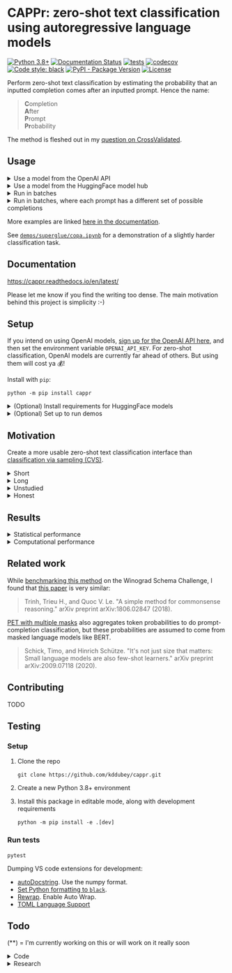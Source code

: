 # CAPPr: zero-shot text classification using autoregressive language models

[![Python 3.8+](https://img.shields.io/badge/python-3.8+-blue.svg)](https://www.python.org/downloads/release/python-380/)
[![Documentation Status](https://readthedocs.org/projects/cappr/badge/?version=latest)](https://cappr.readthedocs.io/en/latest/?badge=latest)
[![tests](https://github.com/kddubey/cappr/actions/workflows/test.yml/badge.svg)](https://github.com/kddubey/cappr/actions/workflows/test.yml)
[![codecov](https://codecov.io/gh/kddubey/cappr/branch/main/graph/badge.svg?token=NYIL076PSM)](https://codecov.io/gh/kddubey/cappr)
[![Code style: black](https://img.shields.io/badge/code%20style-black-000000.svg)](https://github.com/psf/black)
[![PyPI - Package Version](https://img.shields.io/pypi/v/cappr?logo=pypi&style=flat&color=orange)](https://pypi.org/project/cappr/)
[![License](https://img.shields.io/badge/License-Apache_2.0-blue.svg)](https://opensource.org/licenses/Apache-2.0)

Perform zero-shot text classification by estimating the probability that an inputted
completion comes after an inputted prompt. Hence the name:

> **C**ompletion<br>
  **A**fter<br>
  **P**rompt<br>
  **Pr**obability<br>

The method is fleshed out in my [question on CrossValidated](https://stats.stackexchange.com/q/601159/337906).

## Usage

<details>
<summary>Use a model from the OpenAI API</summary>

Specifically, this model must be compatible with the
[/v1/completions](https://platform.openai.com/docs/models/model-endpoint-compatibility)
endpoint.

Let's classify
[this sentiment example](https://platform.openai.com/docs/guides/completion/classification)
from the OpenAI text completion docs.

```python
from cappr.openai.classify import predict

tweet = 'I loved the new Batman movie!'
prompt = f'Tweet: {tweet}\nSentiment:'

class_names = ('positive', 'neutral', 'negative')
# optional: let's supply a prior distribution over the classes
prior       = (   1/8    ,    1/8   ,     3/4   )

preds = predict(prompts=[prompt],
                completions=class_names,
                model='text-ada-001',
                prior=prior)
preds
# ['positive']
```
</details>

<details>
<summary>Use a model from the HuggingFace model hub</summary>

Specifically, this model must be able to be loaded using
`transformers.AutoModelForCausalLM.from_pretrained(model)`.

Smaller LMs may not work well. But there will likely be better ones in the hub soon.

```python
from cappr.huggingface.classify import predict

prompt = 'Which planet is closer to the Sun: Mercury or Earth?'

class_names = ('Mercury', 'Earth')
prior = None  # uniform prior

preds = predict(prompts=[prompt],
                completions=class_names,
                model='gpt2',
                prior=prior)
preds
# ['Mercury']
```
</details>

<details>
<summary>Run in batches</summary>

Let's use `huggingface` for this example cuz it's free. And let's predict probabilities
instead of the class.

```python
from cappr.huggingface.classify import predict_proba

prompts = [
    'Stephen Curry is a',
    'Martina Navratilova was a',
    "Dexter, from the TV Series Dexter's Laboratory, is a",
    'LeBron James is a',    
]

# each of the prompts could be completed with one of these:
class_names = (
    'basketball player',
    'tennis player',
    'scientist'
)

prior = (
    1/6,  # few
    1/6,  # few
    2/3   # there are more
)

pred_probs = predict_proba(prompts=prompts,
                           completions=class_names,
                           model='gpt2',
                           batch_size=32,  # whatever fits on your CPU/GPU
                           prior=prior)

# pred_probs[i,j] = probability that prompts[i] is classified as class_names[j]
print(pred_probs.round(1))
# [[0.5 0.3 0.2]
#  [0.3 0.6 0.2]
#  [0.1 0.1 0.8]
#  [0.8 0.2 0. ]]

# for each prompt, which completion is most likely?
pred_class_idxs = pred_probs.argmax(axis=1)
print([class_names[pred_class_idx] for pred_class_idx in pred_class_idxs])
# ['basketball player',
#  'tennis player',
#  'scientist',
#  'basketball player']
```
</details>

<details>
<summary>Run in batches, where each prompt has a different set of possible completions
</summary>

Again, let's use `huggingface` to predict probabilities. And this time, let's pass in an 
instantiated model and tokenizer instead of its name. That way, the model isn't
re-loaded every time you wanna use it.

```python
import numpy as np
from transformers import AutoModelForCausalLM, AutoTokenizer

from cappr import Example
from cappr.huggingface.classify import predict_proba_examples

examples = [
    Example(prompt='Jodie Foster played',
            completions=('Clarice Starling', 'Trinity in The Matrix')),
    Example(prompt='Batman, from Batman: The Animated Series, was played by',
            completions=('Pete Holmes', 'Kevin Conroy', 'Spongebob!'),
            prior=      (     1/3      ,      2/3     ,      0      ))
]

model_name = 'gpt2'
model = AutoModelForCausalLM.from_pretrained(model_name)
tokenizer = AutoTokenizer.from_pretrained(model_name)
pred_probs = predict_proba_examples(examples,
                                    model_and_tokenizer=(model, tokenizer))

# pred_probs[i][j] = probability that examples[i].prompt is classified as
# examples[i].completions[j]
print([example_pred_probs.round(2)
       for example_pred_probs in pred_probs])
# [array([0.7, 0.3]),
#  array([0.03, 0.97, 0.  ])]

# for each example, which completion is most likely?
pred_class_idxs = [np.argmax(example_pred_probs)
                   for example_pred_probs in pred_probs]
print([example.completions[pred_class_idx]
       for example, pred_class_idx in zip(examples, pred_class_idxs)])
# ['Clarice Starling',
#  'Kevin Conroy']
```
</details>

More examples are linked [here in the
documentation](https://cappr.readthedocs.io/en/latest/5_examples.html).

See
[`demos/superglue/copa.ipynb`](https://github.com/kddubey/cappr/blob/main/demos/superglue/copa.ipynb)
for a demonstration of a slightly harder classification task.


## Documentation

https://cappr.readthedocs.io/en/latest/

Please let me know if you find the writing too dense. The main motivation behind this
project is simplicity :-)


## Setup

If you intend on using OpenAI models, [sign up for the OpenAI API
here](https://platform.openai.com/signup), and then set the environment variable
`OPENAI_API_KEY`. For zero-shot classification, OpenAI models are currently far ahead of
others. But using them will cost ya 💰!

Install with `pip`:

```
python -m pip install cappr
```

<details>
<summary>(Optional) Install requirements for HuggingFace models</summary>

```
python -m pip install cappr[hf]
```
</details>

<details>
<summary>(Optional) Set up to run demos</summary>

```
python -m pip install cappr[demos]
```
</details>


## Motivation

Create a more usable zero-shot text classification interface than
[classification via sampling (CVS)](https://platform.openai.com/docs/guides/completion/classification).

<details>
<summary>Short</summary>

In CVS, your job is to write up your classification task in a `prompt` string, and then
write custom code to post-process arbitrary `completion`/output strings.

In CAPPr, your job starts and stops at writing up your classification task as a
`{prompt}{end_of_prompt}{completion}` string.
</details>

<details>
<summary>Long</summary>

Please see [this page of the
documentation](https://cappr.readthedocs.io/en/latest/2_motivation.html).

</details>

<details>
<summary>Unstudied</summary>

I'm curious to see how much easier estimation/discrimination is than generation. In
[`demos/superglue/copa.ipynb`](https://github.com/kddubey/cappr/blob/main/demos/superglue/copa.ipynb),
CVS using OpenAI's `text-curie-001` is less than 50% accurate, while CAPPr is 80%
accurate.

</details>

<details>
<summary>Honest</summary>

Keep myself busy

</details>


## Results

<details>
<summary>
Statistical performance
</summary>
Performs ok based on 2 datasets, when compared to classification via sampling (CVS).
I need to run it on more ofc. Will update

  * [`demos/superglue/copa.ipynb`](https://github.com/kddubey/cappr/blob/main/demos/superglue/copa.ipynb)
  * [`demos/superglue/wsc.ipynb`](https://github.com/kddubey/cappr/blob/main/demos/superglue/wsc.ipynb)
</details>


<details>
<summary>
Computational performance
</summary>

One concern was that CAPPr requires as many `model()` calls as there are classes. But in
the CAPPr scheme, we can simply cache each attention block's keys and values for the
prompts. This feature is already supported by `AutoModelForCausalLM`s. See [this
code](https://github.com/kddubey/cappr/blob/main/src/cappr/huggingface/classify.py) for
the implementation. Note that this caching is not implemented for OpenAI models, as I
can't control their backend. **This means that when running `cappr.openai` functions,
you'll be on the *cappr (slow)* line** :-(

![](/docs/source/_static/scaling_classes/batch_size_32.png)

*Figure 1: [COPA](https://people.ict.usc.edu/~gordon/copa.html) dataset, repeating the
choices to simulate multi-class classification tasks. [GPT-2
(small)](https://huggingface.co/gpt2) was run on a Tesla K80 GPU (whatever was free in
Google Colab in March 2023, I'm not hardware savvy). 96 classification inputs were
processed in batches of size 32. Each point in the graph is a median of 5 runs. For
classification via sampling (CVS), exactly 4 tokens were generated for each prompt,
which is the number of tokens in `'\n\nAnswer A'`. 1-token times are also shown. But for
COPA (and other multiple-choice style prompts), that may result in lower zero-shot
accuracy, as most of the sampled choices come after the first token.*

See the [`demos/computational_analysis.ipynb`
notebook](https://github.com/kddubey/cappr/blob/main/demos/computational_analysis.ipynb).

</details>


## Related work

While [benchmarking this
method](https://github.com/kddubey/cappr/blob/main/demos/superglue/wsc.ipynb) on the
Winograd Schema Challenge, I found that [this paper](https://arxiv.org/abs/1806.02847)
is very similar:

> Trinh, Trieu H., and Quoc V. Le. "A simple method for commonsense reasoning." arXiv preprint arXiv:1806.02847 (2018).

[PET with multiple masks](https://arxiv.org/abs/2009.07118) also aggregates token
probabilities to do prompt-completion classification, but these probabilities are
assumed to come from masked language models like BERT.

> Schick, Timo, and Hinrich Schütze. "It's not just size that matters: Small language models are also few-shot learners." arXiv preprint arXiv:2009.07118 (2020).


## Contributing

TODO


## Testing

### Setup

1. Clone the repo

   ```
   git clone https://github.com/kddubey/cappr.git
   ```

2. Create a new Python 3.8+ environment

3. Install this package in editable mode, along with development requirements

   ```
   python -m pip install -e .[dev]
   ```

### Run tests

```
pytest
```

Dumping VS code extensions for development:
  * [autoDocstring](https://marketplace.visualstudio.com/items?itemName=njpwerner.autodocstring).
  Use the numpy format.
  * [Set Python formatting to
    `black`](https://dev.to/adamlombard/how-to-use-the-black-python-code-formatter-in-vscode-3lo0).
  * [Rewrap](https://stkb.github.io/Rewrap/). Enable Auto Wrap.
  * [TOML Language
    Support](https://marketplace.visualstudio.com/items?itemName=be5invis.toml)


## Todo

(**) = I'm currently working on this or will work on it really soon

<details>
<summary>Code</summary>

- [ ] Testing
  - [ ] Increase test cases
  - [ ] Some more standardization b/t openai and huggingface tests
  - [x] Add code coverage badge to look cool
  - [ ] Test input checks
- [x] Small CPU speed-ups
  - [x] For constant-completions input, vectorize `agg_log_probs`
  - [x] For `examples` input, if # completions per prompt is constant, vectorize
  `posterior_prob`
- [ ] Add getLogger, basic logging
- [ ] Make progress bars optional, since inference often isn't batched
- [ ] Factor out input checks (on prompts and completions)
- [x] De-automate overzealous auto-docstring stuff :-(
- [ ] HuggingFace `transformers.AutoModelForCausalLM`
  - [x] Optimize backend to enable greater scaling wrt # completions/classes
  - [x] Get it working on single-GPU, check that it's faster than sampling assuming
  batching
    - [ ] Get to the bottom of why it's slower w/o batching
  - [ ] Allow non-`' '` `end_of_prompt`! I'll have to go back to the drawing board I
  think
  - [ ] Support few-shot prompt caching. Consider a fit-predict interface (**)
  - [ ] Consider batchifying the completions again, since they technically don't go in
  batches of `batch_size`; the actual batch size is the sum of the number of completions
  corresponding to the batch of prompts! Not a huge memory issue I think b/c completions
  are usually half as long. But it should be configurable at the very least.
  - [ ] Factor out repeated code b/t `classify` and `classify_no_cache`
  - [ ] Support [Inference
    Endpoints](https://huggingface.co/docs/inference-endpoints/index)?
  - [ ] Support TensorFlow models if it's easy
  - [ ] Support priming, as in: cache it
- [x] (for me) Auto-enforced code formatting b/c it's getting time-consuming
- [ ] Allow for multi-label classification
  - [ ] Pass `normalize` as an argument to predict_proba functions
  - [ ] For `huggingface`, add note that you'll get faster results by passing all
  labels at once (assuming prompt is identical for each label)
- [ ] Create a notebook template
- [ ] Fill in missing or non-numpy docstrings
</details>

<details>
<summary>Research</summary>

Evaluate on more datasets, and understand its relative advantages and disadvantages vs
other classification methods.

- [ ] RAFT benchmark (**)
  - [x] Zero-shot training scores
  - [ ] Submit zero-shot test predictions
  - [ ] Few-shot (priming) training scores
  - [ ] Submit few-shot test predictions
- [ ] Create a user guide, build a table of results comparing competing approaches on
statistical performance, cost, and computation
- [ ] Make a computational comparison to sampling (**)
  - [x] Assume I have full freedom to decide how inference works. Demo w/
  GPT-2. Process inputs in batches.
  - [ ] Process inputs 1-by-1
- [ ] More SuperGLUE tasks?
  - [ ] Re-run COPA demo w/ left-stripped completions (there are a few which aren't)
- [ ] Calibration
  - [ ] Is the prior actually effective? Downsample and see
  - [ ] curves
- [ ] Compare against few-shot embeddings
- [ ] Finetune smaller, cheaper model and compare against zero-shot w/ davinci
  - [ ] e.g., GPT-2 from huggingface, `text-ada-001`
  - [ ] Again, compare against sampling
- [ ] Evaluate a bigger model like GPT-J
- [ ] Evaluate different aggregation functions. Currently taking mean, but
there was no good theory for that
- [ ] A bit ambitious: support insertion and backwards-completion. Quite ambitious b/c
manipulating position IDs isn't sufficient (I think).
</details>
